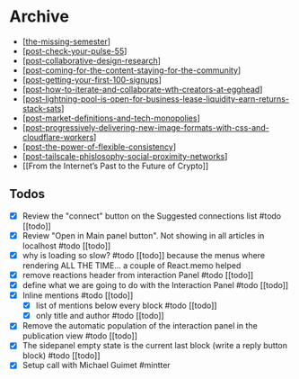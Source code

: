# Archive

- [[the-missing-semester]]
- [[post-check-your-pulse-55]]
- [[post-collaborative-design-research]]
- [[post-coming-for-the-content-staying-for-the-community]]
- [[post-getting-your-first-100-signups]]
- [[post-how-to-iterate-and-collaborate-wth-creators-at-egghead]]
- [[post-lightning-pool-is-open-for-business-lease-liquidity-earn-returns-stack-sats]]
- [[post-market-definitions-and-tech-monopolies]]
- [[post-progressively-delivering-new-image-formats-with-css-and-cloudflare-workers]]
- [[post-the-power-of-flexible-consistency]]
- [[post-tailscale-phislosophy-social-proximity-networks]]
- [[From the Internet’s Past to the Future of Crypto]]

## Todos

- [x] Review the "connect" button on the Suggested connections list #todo [[todo]]
- [x] Review "Open in Main panel button". Not showing in all articles in localhost #todo [[todo]]
- [x] why is loading so slow? #todo [[todo]]
      because the menus where rendering ALL THE TIME... a couple of React.memo helped
- [x] remove reactions header from interaction Panel #todo [[todo]]
- [x] define what we are going to do with the Interaction Panel #todo [[todo]]
- [x] Inline mentions #todo [[todo]]
  - [x] list of mentions below every block #todo [[todo]]
  - [x] only title and author #todo [[todo]]
- [x] Remove the automatic population of the interaction panel in the publication view #todo [[todo]]
- [x] The sidepanel empty state is the current last block (write a reply button block) #todo [[todo]]
- [x] Setup call with Michael Guimet #mintter

[//begin]: # "Autogenerated link references for markdown compatibility"
[the-missing-semester]: the-missing-semester "The Missing Semester of Your CS Education"
[post-check-your-pulse-55]: post-check-your-pulse-55 "Check your Pulse #55"
[post-collaborative-design-research]: post-collaborative-design-research "Collaborative design  Research"
[post-coming-for-the-content-staying-for-the-community]: post-coming-for-the-content-staying-for-the-community "“Coming for the Content, Staying for the Community” Started With Video Games (Or Maybe Religion?) But Will Define Media This Decade"
[post-getting-your-first-100-signups]: post-getting-your-first-100-signups "Getting Your First 100 Signups"
[post-how-to-iterate-and-collaborate-wth-creators-at-egghead]: post-how-to-iterate-and-collaborate-wth-creators-at-egghead "how we iterate and collaborate with creators at egghead"
[post-lightning-pool-is-open-for-business-lease-liquidity-earn-returns-stack-sats]: post-lightning-pool-is-open-for-business-lease-liquidity-earn-returns-stack-sats "Lightning Pool Is Open for Business: Lease Liquidity, Earn Returns, Stack Sats"
[post-market-definitions-and-tech-monopolies]: post-market-definitions-and-tech-monopolies "Market definitions and tech monopolies"
[post-progressively-delivering-new-image-formats-with-css-and-cloudflare-workers]: post-progressively-delivering-new-image-formats-with-css-and-cloudflare-workers "Progressively deliver new image formats with CSS & Cloudflare Workers"
[post-the-power-of-flexible-consistency]: post-the-power-of-flexible-consistency "Article the Power of Flexible Consistency"
[post-tailscale-phislosophy-social-proximity-networks]: post-tailscale-phislosophy-social-proximity-networks "Philosophy of Tailscale: Social proximity networks"
[//end]: # "Autogenerated link references"
